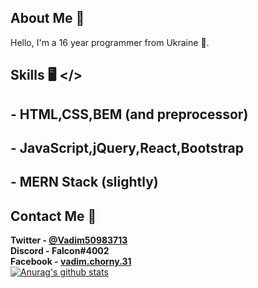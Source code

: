 ## About Me 📝
Hello, I'm a  16 year programmer from Ukraine 🌈.
## Skills 🖥️ </>
 ##  - HTML,CSS,BEM (and preprocessor)
 ##  - JavaScript,jQuery,React,Bootstrap
 ##  - MERN Stack (slightly)
## Contact Me 📱
**Twitter  - [@Vadim50983713](https://twitter.com/Vadim50983713)** <br>
**Discord  - Falcon#4002** <br>
**Facebook - [vadim.chorny.31](https://www.facebook.com/vadim.chorny.31/)** <br>
[![Anurag's github stats](https://github-readme-stats.vercel.app/api?username=VadimChorrny)](https://github.com/anuraghazra/github-readme-stats)
